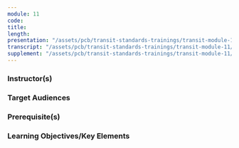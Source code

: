 ```yaml
---
module: 11
code: 
title: 
length: 
presentation: "/assets/pcb/transit-standards-trainings/transit-module-11/mt11ppt.pdf"
transcript: "/assets/pcb/transit-standards-trainings/transit-module-11/mt11trans.pdf"
supplement: "/assets/pcb/transit-standards-trainings/transit-module-11/mt11sup.pdf"
---
```



### Instructor(s)


### Target Audiences


### Prerequisite(s)


### Learning Objectives/Key Elements
